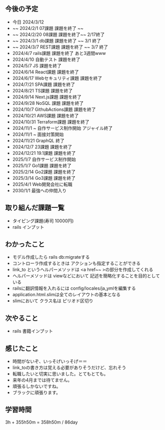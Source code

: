 ## 今後の予定
- 今日 2024/3/12
- ~~ 2024/2/1 07課題 課題を終了 ~~
- ~~ 2024/2/20 08課題 課題を終了~~ 2/17終了
- ~~ 2024/3/1 db課題 課題を終了 ~~ 3/1 終了
- ~~ 2024/3/7 REST課題 課題を終了 ~~ 3/7 終了
- 2024/4/7 rails課題 課題を終了 あと3週間www
- 2024/4/10 自動テスト 課題を終了
- 2024/5/7 JS 課題を終了
- 2024/6/14 React課題 課題を終了
- 2024/6/17 Webセキュリティ課題 課題を終了
- 2024/7/21 SPA課題 課題を終了
- 2024/8/21 TS課題 課題を終了
- 2024/9/14 Next.js課題 課題を終了
- 2024/9/28 NoSQL 課題 課題を終了
- 2024/10/7 GithubActions課題 課題を終了
- 2024/10/21 AWS課題 課題を終了
- 2024/10/31 Terraform課題 課題を終了
- 2024/11/1 ~ 自作サービス制作開始 アジャイル終了
- 2024/11/1 ~ 面接対策開始
- 2024/11/21 GraphQL 終了
- 2024/12/7 23課題 課題を終了
- 2024/12/21 19.1課題 課題を終了
- 2025/1/7 自作サービス制作開始
- 2025/1/7 Go1課題 課題を終了
- 2025/2/14 Go2課題 課題を終了
- 2025/3/14 Go3課題 課題を終了
- 2025/4/1 Web開発会社に転職
- 2030/1/1 最強への仲間入り

## 取り組んだ課題一覧
- タイピング課題(寿司 10000円)
- rails インプット
## わかったこと
- モデル作成したら rails db:migrateする
- コントローラ作成するときは アクションも指定することができる
- link_to というヘルパーメソッドは <a href~~ >の部分を作成してくれる
- ヘルパーメソッドは viewなどにおいて 記述を簡略化することを目的としている
- railsに翻訳情報を入れるには config/locales/ja_ymlを編集する
- application.html.slimは全てのレイアウトの基本となる
- slimにおいて クラス名は ピリオド区切り
## 次やること
- rails 書籍インプット
## 感じたこと
- 時間がないぞ、いっそげいっそげ＝＝
- link_toの書き方は覚える必要がありそうだけど、忘れそう
- 転職したいと切実に思いました。とてもとても。
- 来年の4月までは待てません。
- 頑張るしかないですね。
- ブラックに頑張ります。
## 学習時間
3h + 355h50m 
= 358h50m / 86day
